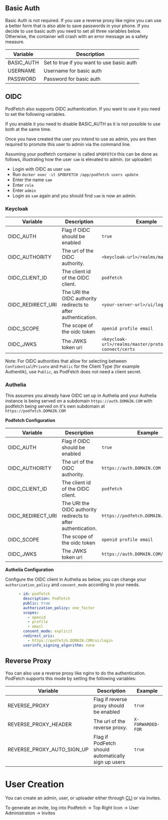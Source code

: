 ## Basic Auth

Basic Auth is not required. If you use a reverse proxy like nginx you can use a better form that is also able to save passwords in your phone.
If you decide to use basic auth you need to set all three variables below. Otherwise, the container will crash with an error message as a safety measure.

| Variable   | Description                                                                 |
|------------|-----------------------------------------------------------------------------|
| BASIC_AUTH | Set to true if you want to use basic auth                                   |
| USERNAME   | Username for basic auth                                                     |
| PASSWORD   | Password for basic auth                                                     |

## OIDC

PodFetch also supports OIDC authentication. If you want to use it you need to set the following variables.  

If you enable it you need to disable BASIC_AUTH as it is not possible to use both at the same time.

Once you have created the user you intend to use as admin, you are then required to promote this user to admin via the command line.

Assuming your podfetch container is called `$PODFETCH` this can be done as follows, illustrating how the user `sam` is elevated to admin. (or uploader)

  -  Login with OIDC as user `sam`
  -  Run `docker exec -it $PODFETCH /app/podfetch users update`
  -  Enter the name `sam`
  -  Enter `role` 
  -  Enter `admin`
  -  Login as `sam` again and you should find `sam` is now an admin.

### Keycloak

| Variable          | Description                                                   | Example                                                      |
|-------------------|---------------------------------------------------------------|--------------------------------------------------------------|
| OIDC_AUTH         | Flag if OIDC should be enabled                                | `true`                                                       |
| OIDC_AUTHORITY    | The url of the OIDC authority.                                | `<keycloak-url>/realms/master`                               |
| OIDC_CLIENT_ID    | The client id of the OIDC client.                             | `podfetch`                                                   |
| OIDC_REDIRECT_URI | The URI the OIDC authority redirects to after authentication. | `<your-server-url>/ui/login`                                 |
| OIDC_SCOPE        | The scope of the oidc token                                   | `openid profile email`                                       |
| OIDC_JWKS         | The JWKS token uri                                            | `<keycloak-url>/realms/master/protocol/openid-connect/certs` |

Note: For OIDC authorities that allow for selecting between `Confidential`/`Private` and `Public` for the Client Type (for example Authentik), use `Public`, as PodFetch does not need a client secret.

### Authelia

This assumes you already have OIDC set up in Authelia and your Authelia instance is being served on a subdomain `https://auth.DOMAIN.COM` with podfetch being served on it's own subdomain at `https://podfetch.DOMAIN.COM`

**Podfetch Configuration**

| Variable          | Description                                                   | Example                                                      |
|-------------------|---------------------------------------------------------------|--------------------------------------------------------------|
| OIDC_AUTH         | Flag if OIDC should be enabled                                | `true`                                                       |
| OIDC_AUTHORITY    | The url of the OIDC authority.                                | `https://auth.DOMAIN.COM`                                    |
| OIDC_CLIENT_ID    | The client id of the OIDC client.                             | `podfetch`                                                   |
| OIDC_REDIRECT_URI | The URI the OIDC authority redirects to after authentication. | `https://podfetch.DOMAIN.COM/ui/login`                       |
| OIDC_SCOPE        | The scope of the oidc token                                   | `openid profile email`                                       |
| OIDC_JWKS         | The JWKS token uri                                            | `https://auth.DOMAIN.COM/jwks.json` |

**Authelia Configuration**

Configure the OIDC client in Authelia as below, you can change your `authorization_policy` and `consent_mode` according to your needs.

```yaml
      - id: podfetch
        description: Podfetch
        public: true
        authorization_policy: one_factor
        scopes:
          - openid
          - profile
          - email
        consent_mode: explicit
        redirect_uris:
          - https://podfetch.DOMAIN.COM/ui/login
        userinfo_signing_algorithm: none
```


## Reverse Proxy

You can also use a reverse proxy like nginx to do the authentication. PodFetch supports this mode by setting the 
following variables:

| Variable                   | Description                                         | Example           |
|----------------------------|-----------------------------------------------------|-------------------|
| REVERSE_PROXY              | Flag if reverse proxy should be enabled             | `true`            |
| REVERSE_PROXY_HEADER       | The url of the reverse proxy.                       | `X-FORWARDED-FOR` |
| REVERSE_PROXY_AUTO_SIGN_UP | Flag if PodFetch should automatically sign up users | `true`            |

# User Creation

You can create an admin, user, or uploader either through [CLI](docs/CLI.md) or via invites.

To generate an invite, log into Podfetch → Top Right Icon → User Administration → Invites